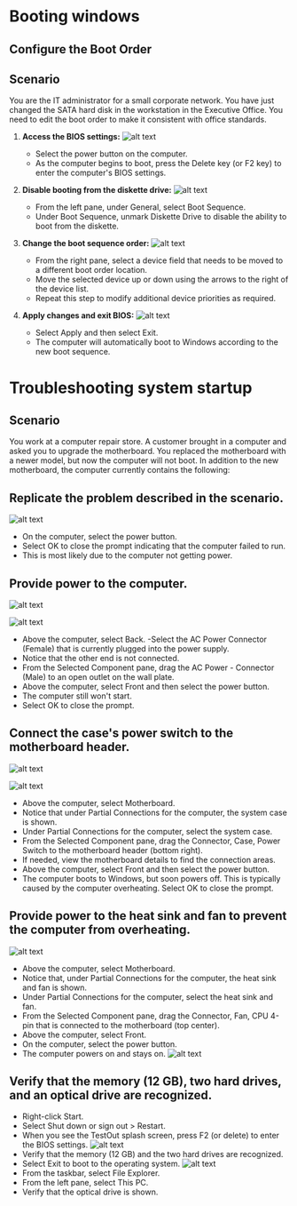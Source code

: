 # Booting windows

## Configure the Boot Order

## Scenario 
You are the IT administrator for a small corporate network. You have just changed the SATA hard disk in the workstation in the Executive Office. You need to edit the boot order to make it consistent with office standards.

1. **Access the BIOS settings:**
![alt text](image-53.png)
   - Select the power button on the computer.
   - As the computer begins to boot, press the Delete key (or F2 key) to enter the computer's BIOS settings.

2. **Disable booting from the diskette drive:**
![alt text](image-54.png)
   - From the left pane, under General, select Boot Sequence.
   - Under Boot Sequence, unmark Diskette Drive to disable the ability to boot from the diskette.

3. **Change the boot sequence order:**
![alt text](image-55.png)
   - From the right pane, select a device field that needs to be moved to a different boot order location.
   - Move the selected device up or down using the arrows to the right of the device list.
   - Repeat this step to modify additional device priorities as required.

4. **Apply changes and exit BIOS:**
![alt text](image-56.png)
   - Select Apply and then select Exit.
   - The computer will automatically boot to Windows according to the new boot sequence.

<h1>Troubleshooting system startup</h1>

<h2>Scenario</h2>
You work at a computer repair store. A customer brought in a computer and asked you to upgrade the motherboard. You replaced the motherboard with a newer model, but now the computer will not boot. In addition to the new motherboard, the computer currently contains the following:


## Replicate the problem described in the scenario.
![alt text](image-57.png)
-  On the computer, select the power button.
- Select OK to close the prompt indicating that the computer failed to run.
- This is most likely due to the computer not getting power.


## Provide power to the computer.

![alt text](image-59.png)

![alt text](image-57.png)

- Above the computer, select Back.
-Select the AC Power Connector (Female) that is currently plugged into the power supply.
- Notice that the other end is not connected.
- From the Selected Component pane, drag the AC Power - Connector (Male) to an open outlet on the wall plate.
- Above the computer, select Front and then select the power button.
- The computer still won't start.
- Select OK to close the prompt.


## Connect the case's power switch to the motherboard header.

![alt text](image-60.png)

![alt text](image-61.png)

- Above the computer, select Motherboard.
- Notice that under Partial Connections for the computer, the system case is shown.
- Under Partial Connections for the computer, select the system case.
- From the Selected Component pane, drag the Connector, Case, Power Switch to the motherboard header (bottom right).
- If needed, view the motherboard details to find the connection areas.
- Above the computer, select Front and then select the power button.
- The computer boots to Windows, but soon powers off. This is typically caused by the computer overheating.
Select OK to close the prompt.

## Provide power to the heat sink and fan to prevent the computer from overheating.

![alt text](image-62.png)
- Above the computer, select Motherboard.
- Notice that, under Partial Connections for the computer, the heat sink and fan is shown.
- Under Partial Connections for the computer, select the heat sink and fan.
- From the Selected Component pane, drag the Connector, Fan, CPU 4-pin that is connected to the motherboard (top center).
- Above the computer, select Front.
- On the computer, select the power button.
- The computer powers on and stays on.
![alt text](image-63.png)
## Verify that the memory (12 GB), two hard drives, and an optical drive are recognized.
- Right-click Start.
- Select Shut down or sign out > Restart.
- When you see the TestOut splash screen, press F2 (or delete) to enter the BIOS settings.
![alt text](image-64.png)
- Verify that the memory (12 GB) and the two hard drives are recognized.
- Select Exit to boot to the operating system.
![alt text](image-65.png)
- From the taskbar, select File Explorer.
- From the left pane, select This PC.
- Verify that the optical drive is shown.